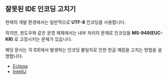 ## 잘못된 IDE 인코딩 고치기
현재의 개발 환경에서는 일반적으로 **UTF-8** 인코딩을 사용합니다.

하지만, 윈도우와 같은 운영 체제에서는 내부 처리의 문제로 인코딩을 **MS-949(EUC-KR)** 로 고정시키는 문제가 있습니다.

해당 문서는 각 IDE에서 발생하는 인코딩 불일치로 인한 한글 꺠짐을 고치는 방법을 설명합니다.

- [Eclipse](eclipse/README.md)
- [IntelliJ](intellij/README.md)